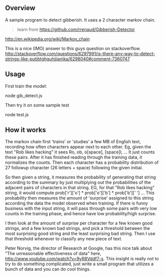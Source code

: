 ## Overview

A sample program to detect gibberish.  It uses a 2 character markov chain.

> learn from https://github.com/rrenaud/Gibberish-Detector

http://en.wikipedia.org/wiki/Markov_chain

This is a nice (IMO) answer to this guys question on stackoverflow.
http://stackoverflow.com/questions/6297991/is-there-any-way-to-detect-strings-like-putjbtghguhjjjanika/6298040#comment-7360747

## Usage

First train the model:

node gib\_detect.js

Then try it on some sample test

node test.js

## How it works

The markov chain first 'trains' or 'studies' a few MB of English text, recording how often characters appear next to each other. Eg, given the text "Rob likes hacking" it sees Ro, ob, o[space], [space]l, ... It just counts these pairs. After it has finished reading through the training data, it normalizes the counts. Then each character has a probability distribution of 27 followup character (26 letters + space) following the given initial.

So then given a string, it measures the probability of generating that string according to the summary by just multiplying out the probabilities of the adjacent pairs of characters in that string. EG, for that "Rob likes hacking" string, it would compute prob['r']['o'] * prob['o']['b'] * prob['b'][' '] ... This probability then measures the amount of 'surprise' assigned to this string according the data the model observed when training. If there is funny business with the input string, it will pass through some pairs with very low counts in the training phase, and hence have low probability/high surprise.

I then look at the amount of surprise per character for a few known good strings, and a few known bad strings, and pick a threshold between the most surprising good string and the least surprising bad string. Then I use that threshold whenever to classify any new piece of text.

Peter Norvig, the director of Research at Google, has this nice talk about "The unreasonable effectiveness of data" here, http://www.youtube.com/watch?v=9vR8Vddf7-s. This insight is really not to try to do something complicated, just write a small program that utilizes a bunch of data and you can do cool things.

